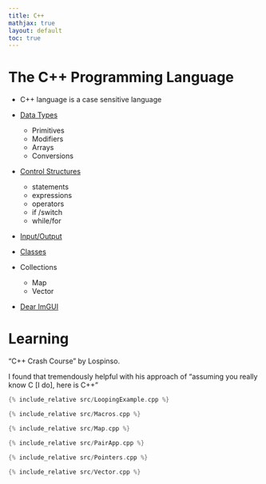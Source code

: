 ```yaml
---
title: C++
mathjax: true
layout: default
toc: true
---
```



# The C++ Programming Language


* C++ language is a case sensitive language


* [Data Types](DataTypes.html)
    * Primitives
    * Modifiers
    * Arrays
    * Conversions
* [Control Structures](ControlStructures.html)
    * statements
    * expressions
    * operators
    * if /switch
    * while/for
* [Input/Output](IO.html)
* [Classes](Classes.html)
* Collections
    * Map
    * Vector




* [Dear ImGUI](DearImGUI.html)



# Learning



“C++ Crash Course” by Lospinso.

I found that tremendously helpful with his approach of “assuming you really know C [I do], here is C++”




```cpp
{% include_relative src/LoopingExample.cpp %}
```

```cpp
{% include_relative src/Macros.cpp %}
```

```cpp
{% include_relative src/Map.cpp %}
```

```cpp
{% include_relative src/PairApp.cpp %}
```

```cpp
{% include_relative src/Pointers.cpp %}
```

```cpp
{% include_relative src/Vector.cpp %}
```
